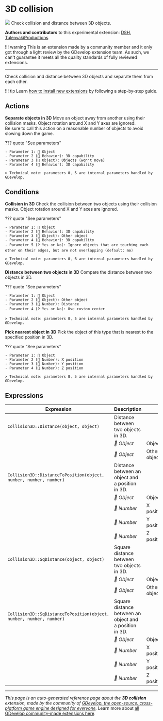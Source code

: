 # 3D collision

<img src="https://asset-resources.gdevelop.io/public-resources/Icons/7a5696a515bf40813692e118147568392a854f65f5b50750c9b9aaa967aba7df_vector-intersection.svg" class="extension-icon"></img>
Check collision and distance between 3D objects.

**Authors and contributors** to this experimental extension: [D8H](https://gd.games/D8H), [TulenvakiProductions](https://gd.games/TulenvakiProductions).

!!! warning
    This is an extension made by a community member and it only got through a
    light review by the GDevelop extension team. As such, we can't guarantee it
    meets all the quality standards of fully reviewed extensions.

---

Check collision and distance between 3D objects and separate them from each other.

!!! tip
    Learn [how to install new extensions](/gdevelop5/extensions/search) by following a step-by-step guide.

## Actions

**Separate objects in 3D**
Move an object away from another using their collision masks. Object rotation around X and Y axes are ignored.  
Be sure to call this action on a reasonable number of objects to avoid slowing down the game.

??? quote "See parameters"

    - Parameter 1: 👾 Object
    - Parameter 2 (🧩 Behavior): 3D capability
    - Parameter 3 (👾 Object): Objects (won't move)
    - Parameter 4 (🧩 Behavior): 3D capability

    > Technical note: parameters 0, 5 are internal parameters handled by GDevelop.

## Conditions

**Collision in 3D**
Check the collision between two objects using their collision masks. Object rotation around X and Y axes are ignored.

??? quote "See parameters"

    - Parameter 1: 👾 Object
    - Parameter 2 (🧩 Behavior): 3D capability
    - Parameter 3 (👾 Object): Other object
    - Parameter 4 (🧩 Behavior): 3D capability
    - Parameter 5 (❓ Yes or No): Ignore objects that are touching each other on their edges, but are not overlapping (default: no)

    > Technical note: parameters 0, 6 are internal parameters handled by GDevelop.

**Distance between two objects in 3D**
Compare the distance between two objects in 3D.

??? quote "See parameters"

    - Parameter 1: 👾 Object
    - Parameter 2 (👾 Object): Other object
    - Parameter 3 (🔢 Number): Distance
    - Parameter 4 (❓ Yes or No): Use custom center

    > Technical note: parameters 0, 5 are internal parameters handled by GDevelop.

**Pick nearest object in 3D**
Pick the object of this type that is nearest to the specified position in 3D.

??? quote "See parameters"

    - Parameter 1: 👾 Object
    - Parameter 2 (🔢 Number): X position
    - Parameter 3 (🔢 Number): Y position
    - Parameter 4 (🔢 Number): Z position

    > Technical note: parameters 0, 5 are internal parameters handled by GDevelop.

## Expressions

| Expression | Description |  |
|-----|-----|-----|
| `Collision3D::Distance(object, object)` | Distance between two objects in 3D. ||
| | _👾 Object_ | Object |
| | _👾 Object_ | Other object |
| `Collision3D::DistanceToPosition(object, number, number, number)` | Distance between an object and a position in 3D. ||
| | _👾 Object_ | Object |
| | _🔢 Number_ | X position |
| | _🔢 Number_ | Y position |
| | _🔢 Number_ | Z position |
| `Collision3D::SqDistance(object, object)` | Square distance between two objects in 3D. ||
| | _👾 Object_ | Object |
| | _👾 Object_ | Other object |
| `Collision3D::SqDistanceToPosition(object, number, number, number)` | Square distance between an object and a position in 3D. ||
| | _👾 Object_ | Object |
| | _🔢 Number_ | X position |
| | _🔢 Number_ | Y position |
| | _🔢 Number_ | Z position |


---

*This page is an auto-generated reference page about the **3D collision** extension, made by the community of [GDevelop, the open-source, cross-platform game engine designed for everyone](https://gdevelop.io/).* Learn more about [all GDevelop community-made extensions here](/gdevelop5/extensions).